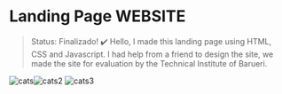 # Landing Page WEBSITE

> Status: Finalizado! :heavy_check_mark:
Hello, I made this landing page using HTML, CSS and Javascript. I had help from a friend to 
design the site, we made the site for evaluation by the Technical Institute of Barueri.

![cats](https://user-images.githubusercontent.com/131183713/232938690-00b26e49-b4fa-4d01-bacb-6e6cf5626963.jpg)![cats2](https://user-images.githubusercontent.com/131183713/232939702-3b15f254-6c6e-4de6-a7ae-8d049b012d8a.jpg)
![cats3](https://user-images.githubusercontent.com/131183713/232940036-31fa5d2f-b3cb-434e-a83e-40c8657e2185.jpg)

